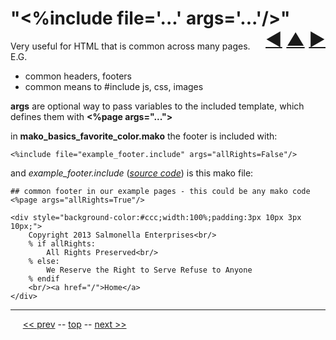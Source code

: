 "<%include file='...' args='...'/>" <span style="float:right;">[&#x25C0;](11.md) [&#x25B2;](../README.md) [&#x25BA;](13.md)</span>
=========

Very useful for HTML that is common across many pages. E.G.

* common headers, footers
* common means to #include js, css, images

__args__ are optional way to pass variables to the included template, which defines them with __<%page args="...">__

in __mako_basics_favorite_color.mako__ the footer is included with:

    <%include file="example_footer.include" args="allRights=False"/>

and _example_footer.include_ (<i>[source code](https://github.com/BrentNoorda/django_unusual/blob/master/django_unusual/mako/examples/example_footer.include)</i>) is this mako file:

    ## common footer in our example pages - this could be any mako code
    <%page args="allRights=True"/>

    <div style="background-color:#ccc;width:100%;padding:3px 10px 3px 10px;">
        Copyright 2013 Salmonella Enterprises<br/>
        % if allRights:
            All Rights Preserved<br/>
        % else:
            We Reserve the Right to Serve Refuse to Anyone
        % endif
        <br/><a href="/">Home</a>
    </div>

------

&nbsp;&nbsp;&nbsp;&nbsp; [&lt;&lt; prev](11.md) -- [top](../README.md) -- [next &gt;&gt;](13.md)